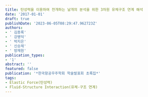 ```yaml
---
title: 탄성력을 이용하여 전개하는 날개의 분석을 위한 3차원 유체구조 연계 해석
date: '2017-01-01'
draft: true
publishDate: '2023-06-05T08:29:47.962723Z'
authors:
- ' 김종록'
- ' 강병덕'
- ' 박지은'
- ' 신승제'
- ' 방재원'
publication_types:
- '1'
abstract: ''
featured: false
publication: '*한국항공우주학회 학술발표회 초록집*'
tags:
- Elastic Force(탄성력)
- Fluid-Structure Interaction(유체-구조 연계)
---
```


